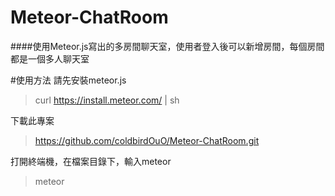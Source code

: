 # Meteor-ChatRoom
####使用Meteor.js寫出的多房間聊天室，使用者登入後可以新增房間，每個房間都是一個多人聊天室

#使用方法
請先安裝meteor.js
> curl https://install.meteor.com/ | sh

下載此專案
> https://github.com/coldbirdOuO/Meteor-ChatRoom.git

打開終端機，在檔案目錄下，輸入meteor
> meteor

